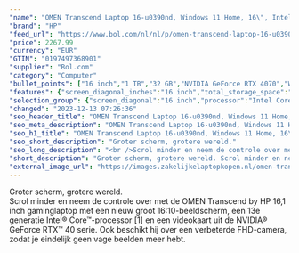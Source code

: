 ```yaml
---
"name": "OMEN Transcend Laptop 16-u0390nd, Windows 11 Home, 16\", Intel® Core™ i9, 32GB RAM, 1TB SSD, NVIDIA® GeForce RTX™ 4070, WQXGA, Shadow black"
"brand": "HP"
"feed_url": "https://www.bol.com/nl/nl/p/omen-transcend-laptop-16-u0390nd-windows-11-home-16-intel-core-i9-32gb-ram-1tb-ssd-nvidia-geforce-rtx-4070-wqxga-shadow-black/9300000153345045"
"price": 2267.99
"currency": "EUR"
"GTIN": "0197497368901"
"supplier": "Bol.com"
"category": "Computer"
"bullet_points": ["16 inch","1 TB","32 GB","NVIDIA GeForce RTX 4070","Windows"]
"features": {"screen_diagonal_inches":"16 inch","total_storage_space":"1 TB","memory_size":"32 GB","graphics_card":"NVIDIA GeForce RTX 4070","operating_system":"Windows"}
"selection_group": {"screen_diagonal":"16 inch","processor":"Intel Core i9","changed_price_past_3_days":false}
"changed": "2023-12-13 07:26:36"
"seo_header_title": "OMEN Transcend Laptop 16-u0390nd, Windows 11 Home, 16\", Intel® Core™ i9, 32GB RAM, 1TB SSD, NVIDIA® GeForce RTX™ 4070, WQXGA, Shadow black"
"seo_meta_description": "OMEN Transcend Laptop 16-u0390nd, Windows 11 Home, 16\", Intel® Core™ i9, 32GB RAM, 1TB SSD, NVIDIA® GeForce RTX™ 4070, WQXGA, Shadow black"
"seo_h1_title": "OMEN Transcend Laptop 16-u0390nd, Windows 11 Home, 16\", Intel® Core™ i9, 32GB RAM, 1TB SSD, NVIDIA® GeForce RTX™ 4070, WQXGA, Shadow black"
"seo_short_description": "Groter scherm, grotere wereld."
"seo_long_description": "<br />Scrol minder en neem de controle over met de OMEN Transcend by HP 16,1 inch gaminglaptop met een nieuw groot 16:10-beeldscherm, een 13e generatie Intel® Core™-processor [1] en een videokaart uit de NVIDIA® GeForce RTX™ 40 serie. Ook beschikt hij over een verbeterde FHD-camera, zodat je eindelijk geen vage beelden meer hebt."
"short_description": "Groter scherm, grotere wereld. Scrol minder en neem de controle over met de OMEN Transcend by HP 16,1 inch gaminglaptop met een nieuw groot 16:10-beeldscherm, een 13e generatie Intel® Core™-processor [1] en een videokaart uit de NVIDIA® GeForce RTX™ 40 serie. Ook beschikt hij over een verbeterde FHD-camera, zodat je eindelijk geen vage beelden meer hebt."
"external_image_url": "https://images.zakelijkelaptopkopen.nl/omen-transcend-laptop-16-u0390nd-windows-11-home-16-intel-core-i9-32gb-ram-1tb-ssd-nvidia-geforce-rtx-4070-wqxga-shadow-black.webp"
---
```


Groter scherm, grotere wereld. <br />Scrol minder en neem de controle over met de OMEN Transcend by HP 16,1 inch gaminglaptop met een nieuw groot 16:10-beeldscherm, een 13e generatie Intel® Core™-processor [1] en een videokaart uit de NVIDIA® GeForce RTX™ 40 serie. Ook beschikt hij over een verbeterde FHD-camera, zodat je eindelijk geen vage beelden meer hebt.